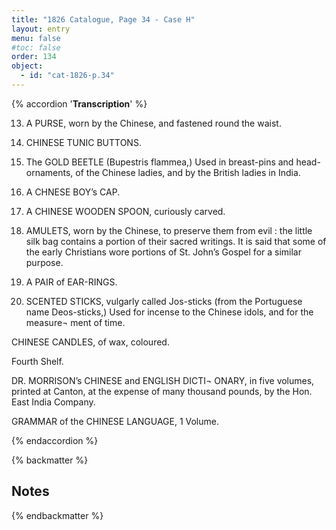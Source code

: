 ```yaml
---
title: "1826 Catalogue, Page 34 - Case H"
layout: entry
menu: false
#toc: false
order: 134
object:
  - id: "cat-1826-p.34"
---
```

{% accordion '**Transcription**' %}

13. A PURSE, worn by the Chinese, and fastened round
the waist.

14. CHINESE TUNIC BUTTONS.

15. The GOLD BEETLE (Bupestris flammea,)
Used in breast-pins and head-ornaments, of the Chinese
ladies, and by the British ladies in India.

17. A CHNESE BOY’s CAP.

18. A CHINESE WOODEN SPOON, curiously carved.

19. AMULETS, worn by the Chinese, to preserve them
from evil : the little silk bag contains a portion of
their sacred writings.
It is said that some of the early Christians wore portions of
St. John’s Gospel for a similar purpose.

20. A PAIR of EAR-RINGS.

21. SCENTED STICKS, vulgarly called Jos-sticks (from
the Portuguese name Deos-sticks,)
Used for incense to the Chinese idols, and for the measure¬
ment of time.

CHINESE CANDLES, of wax, coloured.


Fourth Shelf.


DR. MORRISON’s CHINESE and ENGLISH DICTI¬
ONARY, in five volumes, printed at Canton, at the
expense of many thousand pounds, by the Hon. East
India Company.

GRAMMAR of the CHINESE LANGUAGE, 1 Volume.

{% endaccordion %}

{% backmatter %}

## Notes

[^1]:
[^2]:
[^3]:
[^4]:
[^5]:
[^6]:
[^7]:
[^8]:
[^9]:
[^10]:
[^11]:
[^12]:
[^13]:
[^14]:

{% endbackmatter %}

